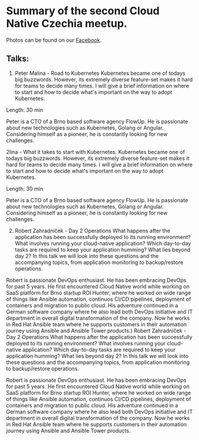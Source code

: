 # Summary of the second Cloud Native Czechia meetup.

Photos can be found on our [Facebook](https://www.facebook.com/pg/cloudnativeczechia/photos/?tab=album&album_id=220224011897449).

## Talks:

1) Peter Malina - Road to Kubernetes
Kubernetes became one of todays big buzzwords. However, its extremely diverse feature-set makes it hard for teams to decide many times. I will give a brief information on where to start and how to decide what's important on the way to adopt Kubernetes.

Length: 30 min

Peter is a CTO of a Brno based software agency FlowUp. He is passionate about new technologies such as Kubernetes, Golang or Angular. Considering himself as a pioneer, he is constantly looking for new challenges.

2lina - What it takes to start with Kubernetes.
Kubernetes became one of todays big buzzwords. However, its extremely diverse feature-set makes it hard for teams to decide many times. I will give a brief information on where to start and how to decide what's important on the way to adopt Kubernetes.

Length: 30 min

Peter is a CTO of a Brno based software agency FlowUp. He is passionate about new technologies such as Kubernetes, Golang or Angular. Considering himself as a pioneer, he is constantly looking for new challenges.

2) Robert Zahradníček - Day 2 Operations
What happens after the application has been successfully deployed to its running environment? What involves running your cloud-native application? Which day-to-day tasks are required to keep your application humming? What lies beyond day 2? In this talk we will look into these questions and the accompanying topics, from application monitoring to backup/restore operations.

Robert is passionate DevOps enthusiast. He has been embracing DevOps for past 5 years. He first encountered Cloud Native world while working on SaaS platform for Brno startup ROI Hunter, where he worked on wide range of things like Ansible automation, continuos CI/CD pipelines, deployment of containers and migration to public cloud. His adventure continued in a German software company where he also lead both DevOps initiative and IT department in overall digital transformation of the company. Now he works in Red Hat Ansible team where he supports customers in their automation journey using Ansible and Ansible Tower products.) Robert Zahradníček - Day 2 Operations
What happens after the application has been successfully deployed to its running environment? What involves running your cloud-native application? Which day-to-day tasks are required to keep your application humming? What lies beyond day 2? In this talk we will look into these questions and the accompanying topics, from application monitoring to backup/restore operations.

Robert is passionate DevOps enthusiast. He has been embracing DevOps for past 5 years. He first encountered Cloud Native world while working on SaaS platform for Brno startup ROI Hunter, where he worked on wide range of things like Ansible automation, continuos CI/CD pipelines, deployment of containers and migration to public cloud. His adventure continued in a German software company where he also lead both DevOps initiative and IT department in overall digital transformation of the company. Now he works in Red Hat Ansible team where he supports customers in their automation journey using Ansible and Ansible Tower products.
